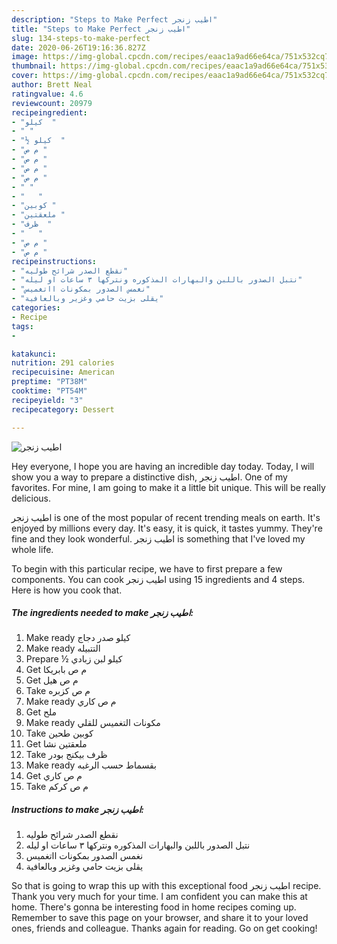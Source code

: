```yaml
---
description: "Steps to Make Perfect اطيب زنجر"
title: "Steps to Make Perfect اطيب زنجر"
slug: 134-steps-to-make-perfect
date: 2020-06-26T19:16:36.827Z
image: https://img-global.cpcdn.com/recipes/eaac1a9ad66e64ca/751x532cq70/الصورة-الرئيسية-لوصفةاطيب-زنجر.jpg
thumbnail: https://img-global.cpcdn.com/recipes/eaac1a9ad66e64ca/751x532cq70/الصورة-الرئيسية-لوصفةاطيب-زنجر.jpg
cover: https://img-global.cpcdn.com/recipes/eaac1a9ad66e64ca/751x532cq70/الصورة-الرئيسية-لوصفةاطيب-زنجر.jpg
author: Brett Neal
ratingvalue: 4.6
reviewcount: 20979
recipeingredient:
- "كيلو  "
- " "
- "½ كيلو  "
- "م ص "
- "م ص "
- "م ص "
- "م ص "
- " "
- "   "
- "كوبين "
- "ملعقتين "
- "ظرف  "
- "   "
- "م ص "
- "م ص "
recipeinstructions:
- "نقطع الصدر شرائح طوليه"
- "نتبل الصدور باللبن والبهارات المذكوره ونتركها ٣ ساعات او ليله"
- "نغمس الصدور بمكونات ااتغميس"
- "يقلى بزيت حامي وغزير وبالعافية"
categories:
- Recipe
tags:
- 

katakunci:  
nutrition: 291 calories
recipecuisine: American
preptime: "PT38M"
cooktime: "PT54M"
recipeyield: "3"
recipecategory: Dessert

---
```



![اطيب زنجر](https://img-global.cpcdn.com/recipes/eaac1a9ad66e64ca/751x532cq70/الصورة-الرئيسية-لوصفةاطيب-زنجر.jpg)

Hey everyone, I hope you are having an incredible day today. Today, I will show you a way to prepare a distinctive dish, اطيب زنجر. One of my favorites. For mine, I am going to make it a little bit unique. This will be really delicious.

اطيب زنجر is one of the most popular of recent trending meals on earth. It's enjoyed by millions every day. It's easy, it is quick, it tastes yummy. They're fine and they look wonderful. اطيب زنجر is something that I've loved my whole life.




To begin with this particular recipe, we have to first prepare a few components. You can cook اطيب زنجر using 15 ingredients and 4 steps. Here is how you cook that.

<!--inarticleads1-->

##### The ingredients needed to make اطيب زنجر:

1. Make ready كيلو صدر دجاج
1. Make ready  التتبيله
1. Prepare ½ كيلو لبن زبادي
1. Get م ص بابريكا
1. Get م ص هيل
1. Take م ص كزبره
1. Make ready م ص كاري
1. Get  ملح
1. Make ready  مكونات التغميس للقلي
1. Take كوبين طحين
1. Get ملعقتين نشا
1. Take ظرف بيكنج بودر
1. Make ready  بقسماط حسب الرغبه
1. Get م ص كاري
1. Take م ص كركم




<!--inarticleads2-->

##### Instructions to make اطيب زنجر:

1. نقطع الصدر شرائح طوليه
1. نتبل الصدور باللبن والبهارات المذكوره ونتركها ٣ ساعات او ليله
1. نغمس الصدور بمكونات ااتغميس
1. يقلى بزيت حامي وغزير وبالعافية




So that is going to wrap this up with this exceptional food اطيب زنجر recipe. Thank you very much for your time. I am confident you can make this at home. There's gonna be interesting food in home recipes coming up. Remember to save this page on your browser, and share it to your loved ones, friends and colleague. Thanks again for reading. Go on get cooking!
